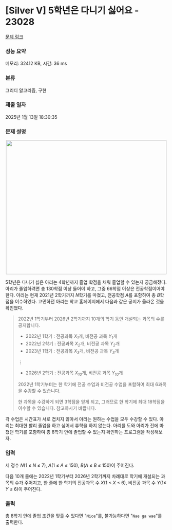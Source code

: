 # [Silver V] 5학년은 다니기 싫어요 - 23028 

[문제 링크](https://www.acmicpc.net/problem/23028) 

### 성능 요약

메모리: 32412 KB, 시간: 36 ms

### 분류

그리디 알고리즘, 구현

### 제출 일자

2025년 1월 13일 18:30:35

### 문제 설명

<p style="text-align: center;"><img alt="" src="https://upload.acmicpc.net/5d4e7c30-9dbf-4649-94ea-13ed440ae340/-/preview/" style="height: 417px; width: 500px;"></p>

<p>5학년은 다니기 싫은 아리는 4학년까지 졸업 학점을 채워 졸업할 수 있는지 궁금해졌다. 아리가 졸업하려면 총 130학점 이상 들어야 하고, 그중 66학점 이상은 전공학점이어야 한다. 아리는 현재 2021년 2학기까지 <em>N</em>학기를 마쳤고, 전공학점 <em>A</em>를 포함하여 총 <em>B</em>학점을 이수하였다. 고민하던 아리는 학교 홈페이지에서 다음과 같은 공지가 올라온 것을 확인했다.</p>

<blockquote>
<p>2022년 1학기부터 2026년 2학기까지 10개의 학기 동안 개설되는 과목의 수를 공지합니다.</p>

<ul>
	<li>2022년 1학기 : 전공과목 <em>X<sub>1</sub></em>개, 비전공 과목 <em>Y<sub>1</sub></em>개</li>
	<li>2022년 2학기 : 전공과목 <em>X<sub>2</sub></em>개, 비전공 과목 <em>Y<sub>2</sub></em>개</li>
	<li>2023년 1학기 : 전공과목 <em>X<sub>3</sub></em>개, 비전공 과목 <em>Y<sub>3</sub></em>개</li>
</ul>

<p>                                            ⋮</p>

<ul>
	<li>2026년 2학기 : 전공과목 <em>X<sub>10</sub></em>개, 비전공 과목 <em>Y<sub>10</sub></em>개</li>
</ul>

<p>2022년 1학기부터는 한 학기에 전공 수업과 비전공 수업을 포함하여 최대 6과목을 수강할 수 있습니다.</p>

<p>한 과목을 수강하게 되면 3학점을 얻게 되고, 그러므로 한 학기에 최대 18학점을 이수할 수 있습니다. 참고하시기 바랍니다.</p>
</blockquote>

<p>각 수업은 시간표가 서로 겹치지 않아서 아리는 원하는 수업을 모두 수강할 수 있다. 아리는 최대한 빨리 졸업을 하고 싶어서 휴학을 하지 않는다. 아리를 도와 아리가 전에 마쳤던 학기를 포함하여 총 8학기 안에 졸업할 수 있는지 확인하는 프로그램을 작성해보자.</p>

### 입력 

 <p>세 정수 <em>N</em>(1 ≤ <em>N</em> ≤ 7), <em>A</em>(1 ≤ <em>A</em> ≤ 150), <em>B</em>(<em>A</em> ≤ <em>B</em> ≤ 150)이 주어진다.</p>

<p>다음 10개 줄에는 2022년 1학기부터 2026년 2학기까지 차례대로 학기에 개설되는 과목의 수가 주어지고, 한 줄에 한 학기의 전공과목 수 <em>X</em>(1 ≤ <em>X</em> ≤ 6), 비전공 과목 수 <em>Y</em>(1≤ <em>Y</em> ≤ 6)이 주어진다.</p>

### 출력 

 <p>총 8학기 안에 졸업 조건을 맞출 수 있다면 "<code>Nice</code>"를, 불가능하다면 "<code>Nae ga wae</code>"를 출력한다.</p>

